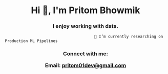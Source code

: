 <h1 align="center">Hi 👋, I'm Pritom Bhowmik</h1>
<h3 align="center">I enjoy working with data.</h3>



                                           🔭 I’m currently researching on Production ML Pipelines


<h3 align="center">Connect with me:

Email: pritom01dev@gmail.com </h3>
<p align="center">
</p>





